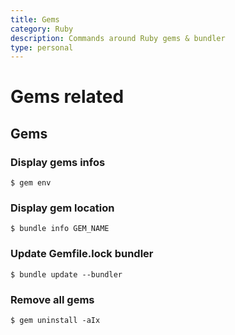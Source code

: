 ```yaml
---
title: Gems
category: Ruby
description: Commands around Ruby gems & bundler
type: personal
---
```


# Gems related

## Gems

### Display gems infos
```shell
$ gem env
```

### Display gem location
```shell
$ bundle info GEM_NAME
```

### Update Gemfile.lock bundler
```shell
$ bundle update --bundler
```

### Remove all gems
```shell
$ gem uninstall -aIx
```